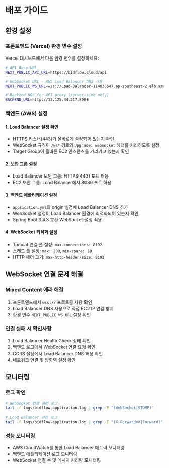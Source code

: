 # 배포 가이드

## 환경 설정

### 프론트엔드 (Vercel) 환경 변수 설정

Vercel 대시보드에서 다음 환경 변수를 설정하세요:

```bash
# API Base URL
NEXT_PUBLIC_API_URL=https://bidflow.cloud/api

# WebSocket URL - AWS Load Balancer DNS 사용
NEXT_PUBLIC_WS_URL=wss://Load-Balancer-114836647.ap-southeast-2.elb.amazonaws.com/ws

# Backend URL for API proxy (server-side only)
BACKEND_URL=http://13.125.44.217:8080
```

### 백엔드 (AWS) 설정

#### 1. Load Balancer 설정 확인
- HTTPS 리스너(443)가 올바르게 설정되어 있는지 확인
- WebSocket 규칙이 `/ws*` 경로와 `Upgrade: websocket` 헤더를 처리하도록 설정
- Target Group이 올바른 EC2 인스턴스를 가리키고 있는지 확인

#### 2. 보안 그룹 설정
- Load Balancer 보안 그룹: HTTPS(443) 포트 허용
- EC2 보안 그룹: Load Balancer에서 8080 포트 허용

#### 3. 백엔드 애플리케이션 설정
- `application.yml`의 origin 설정에 Load Balancer DNS 추가
- WebSocket 설정이 Load Balancer 환경에 최적화되어 있는지 확인
- Spring Boot 3.4.3 호환 WebSocket 설정 적용

#### 4. WebSocket 최적화 설정
- Tomcat 연결 풀 설정: `max-connections: 8192`
- 스레드 풀 설정: `max: 200`, `min-spare: 10`
- HTTP 헤더 크기: `max-http-header-size: 8192`

## WebSocket 연결 문제 해결

### Mixed Content 에러 해결
1. 프론트엔드에서 `wss://` 프로토콜 사용 확인
2. Load Balancer DNS 사용으로 직접 EC2 IP 연결 방지
3. 환경 변수 `NEXT_PUBLIC_WS_URL` 설정 확인

### 연결 실패 시 확인사항
1. Load Balancer Health Check 상태 확인
2. 백엔드 로그에서 WebSocket 연결 요청 확인
3. CORS 설정에서 Load Balancer DNS 허용 확인
4. 네트워크 연결 및 방화벽 설정 확인

## 모니터링

### 로그 확인
```bash
# WebSocket 연결 관련 로그
tail -f logs/bidflow-application.log | grep -E "(WebSocket|STOMP)"

# Load Balancer 관련 로그
tail -f logs/bidflow-application.log | grep -E "(X-Forwarded|Forward)"
```

### 성능 모니터링
- AWS CloudWatch를 통한 Load Balancer 메트릭 모니터링
- 백엔드 애플리케이션 로그 모니터링
- WebSocket 연결 수 및 메시지 처리량 모니터링 